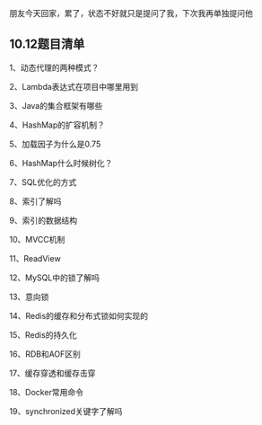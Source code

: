 朋友今天回家，累了，状态不好就只是提问了我，下次我再单独提问他



## 10.12题目清单

1、动态代理的两种模式？

2、Lambda表达式在项目中哪里用到

3、Java的集合框架有哪些

4、HashMap的扩容机制？

5、加载因子为什么是0.75

6、HashMap什么时候树化？

7、SQL优化的方式

8、索引了解吗

9、索引的数据结构

10、MVCC机制

11、ReadView

12、MySQL中的锁了解吗

13、意向锁

14、Redis的缓存和分布式锁如何实现的

15、Redis的持久化

16、RDB和AOF区别

17、缓存穿透和缓存击穿

18、Docker常用命令

19、synchronized关键字了解吗